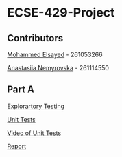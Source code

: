 # ECSE-429-Project

## Contributors
[Mohammed Elsayed](https://github.com/mohdels) - 261053266

[Anastasiia Nemyrovska](https://github.com/ananemyro) - 261114550

## Part A
[Explorartory Testing](https://github.com/mohdels/ECSE-429-Project/tree/Todos/Exploratory%20Tests)

[Unit Tests](https://github.com/mohdels/ECSE-429-Project/tree/Todos/src/test/unitTests)

[Video of Unit Tests](TBD)

[Report](TBD)

